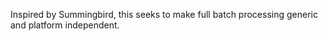 Inspired by Summingbird, this seeks to make full batch processing generic and platform independent.
